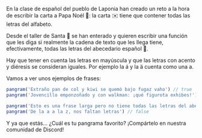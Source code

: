 En la clase de español del pueblo de Laponia han creado un reto a la hora de escribir la carta a Papa Noél 🎅: la carta ✉️ tiene que contener todas las letras del alfabeto.

Desde el taller de Santa 🎅 se han enterado y quieren escribir una función que les diga si realmente la cadena de texto que les llega tiene, efectivamente, todas las letras del abecedario español 🔎.

Hay que tener en cuenta las letras en mayúscula y que las letras con acento y diéresis se consideran iguales. Por ejemplo la á y la ä cuenta como una a.

Vamos a ver unos ejemplos de frases:
```js
pangram('Extraño pan de col y kiwi se quemó bajo fugaz vaho') // true
pangram('Jovencillo emponzoñado y con walkman: ¡qué figurota exhibes!') // true

pangram('Esto es una frase larga pero no tiene todas las letras del abecedario') // false
pangram('De la a a la z, nos faltan letras') // false
```

Y ya que estás... ¿Cuál es tu pangrama favorito? ¡Compártelo en nuestra comunidad de Discord!